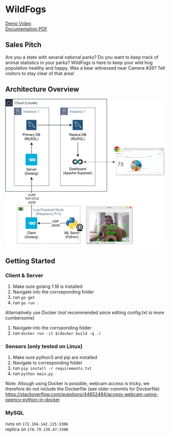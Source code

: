 # WildFogs
[Demo Video](https://raw.githubusercontent.com/WildFogs/WildFogs/main/demo/Demonstration.mp4)<br>
[Documentation PDF](documentation/Prototyping%20Assignment.pdf)

## Sales Pitch
Are you a state with several national parks?
Do you want to keep track of animal statistics in your parks?
WildFogs is here to keep your wild hog population healthy and happy.
Was a bear witnessed near Camera #26?
Tell visitors to stay clear of that area!

## Architecture Overview
![](image/architecture.png)

## Getting Started
### Client & Server
1. Make sure golang 1.18 is installed
2. Navigate into the corrseponding folder
3. run `go get`
4. run `go run .`

Alternatively use Docker (not recommended since editing config.txt is more cumbersome)
1. Navigate into the corrsponding folder
2. run `docker run -it $(docker build -q .)`

### Sensors (only tested on Linux)
1. Make sure python3 and pip are installed
2. Navigate to corresponding folder
3. run `pip install -r requirements.txt`
4. run `python main.py`

Note: Altough using Docker is possible, webcam access is tricky, we therefore do not include the Dockerfile (see older commits for Dockerfile)
https://stackoverflow.com/questions/44852484/access-webcam-using-opencv-python-in-docker


### MySQL
runs on `172.104.142.115:3306`<br>
replica on `178.79.139.47:3306`
